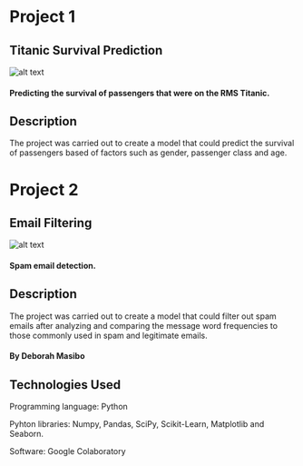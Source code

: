 # Project 1

## Titanic Survival Prediction

![alt text](https://cdn.britannica.com/79/4679-050-BC127236/Titanic.jpg)

#### Predicting the survival of passengers that were on the RMS Titanic.

## Description
The project was carried out to create a model that could predict the survival of passengers based of factors such as gender, passenger class and age.

# Project 2

## Email Filtering

![alt text](https://www.feedblitz.com/wp-content/uploads/2018/11/Spam-Filter.jpg)

#### Spam email detection.

## Description
The project was carried out to create a model that could filter out spam emails after analyzing and comparing the message word frequencies to those commonly used in spam and legitimate emails.

#### By Deborah Masibo

## Technologies Used
Programming language: Python  

Pyhton libraries: Numpy, Pandas, SciPy, Scikit-Learn, Matplotlib and Seaborn. 

Software: Google Colaboratory
